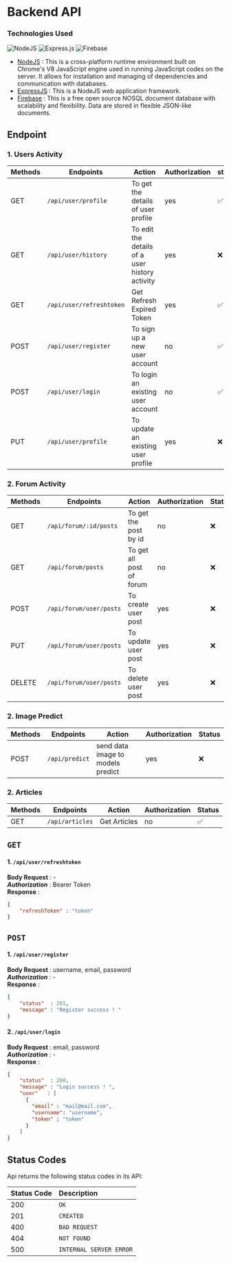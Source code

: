 # Backend API

### Technologies Used
![NodeJS](https://img.shields.io/badge/node.js-6DA55F?style=for-the-badge&logo=node.js&logoColor=white)
![Express.js](https://img.shields.io/badge/express.js-%23404d59.svg?style=for-the-badge&logo=express&logoColor=%2361DAFB)
![Firebase](https://img.shields.io/badge/Firebase-039BE5?style=for-the-badge&logo=Firebase&logoColor=white)


* [NodeJS](https://nodejs.org/) : This is a cross-platform runtime environment built on Chrome's V8 JavaScript engine used in running JavaScript codes on the server. It allows for installation and managing of dependencies and communication with databases.
* [ExpressJS](https://www.expresjs.org/) : This is a NodeJS web application framework.
* [Firebase](https://firebase.google.com/) : This is a free open source NOSQL document database with scalability and flexibility. Data are stored in flexible JSON-like documents.


## Endpoint
### 1. Users Activity
| Methods | Endpoints | Action | Authorization | status
| --- | --- | --- | --- | --- |
| GET | `/api/user/profile` | To get the details of user profile | yes | ✅
| GET | `/api/user/history` | To edit the details of a user history activity | yes | ❌
| GET | `/api/user/refreshtoken` | Get Refresh Expired Token | yes | ✅
| POST | `/api/user/register` | To sign up a new user account | no | ✅
| POST | `/api/user/login` | To login an existing user account | no | ✅
| PUT | `/api/user/profile` | To update an existing user profile | yes | ❌

### 2. Forum Activity
| Methods | Endpoints | Action | Authorization | Status |
| --- | --- | --- | --- | --- |
| GET | `/api/forum/:id/posts` | To get the post by id | no | ❌ 
| GET |  `/api/forum/posts` | To get all post of forum | no | ❌
| POST | `/api/forum/user/posts` | To create user  post | yes | ❌
| PUT | `/api/forum/user/posts` | To update user post | yes | ❌
| DELETE | `/api/forum/user/posts` | To delete user  post | yes | ❌

### 2. Image Predict
| Methods | Endpoints | Action | Authorization | Status |
| --- | --- | --- | --- | --- |
| POST | `/api/predict` | send data image to models predict | yes | ❌

### 2. Articles
| Methods | Endpoints | Action | Authorization | Status |
| --- | --- | --- | --- | --- | 
| GET | `/api/articles` | Get Articles | no | ✅

## `GET`
#### 1.  `/api/user/refreshtoken` <br>
**Body Request**    : - <br>
***Authorization*** : Bearer Token  <br>
**Response** :
```JSON
{
    "refreshToken" : "token"
}
```

## `POST`
#### 1.  `/api/user/register` <br>
**Body Request**    : username, email, password <br>
***Authorization*** : -  <br>
**Response** :
```JSON
{
    "status"  : 201,
    "message" : "Register success ! "
}
```
#### 2.  `/api/user/login` <br>
**Body Request**    : email, password <br>
***Authorization*** : -  <br>
**Response** :
```JSON
{
    "status"  : 200,
    "message" : "Login success ! ",
    "user"   : [
      {
        "email" : "mail@mail.com",
        "username": "username",
        "token" : "token"
      }
    ]
}
```



## Status Codes

Api returns the following status codes in its API:

| Status Code | Description |
| :--- | :--- |
| 200 | `OK` |
| 201 | `CREATED` |
| 400 | `BAD REQUEST` |
| 404 | `NOT FOUND` |
| 500 | `INTERNAL SERVER ERROR` |

